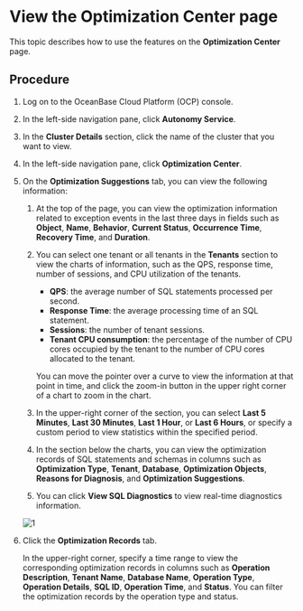 # View the Optimization Center page

This topic describes how to use the features on the **Optimization Center** page.

## Procedure

1. Log on to the OceanBase Cloud Platform (OCP) console.

2. In the left-side navigation pane, click **Autonomy Service**.

3. In the **Cluster Details** section, click the name of the cluster that you want to view.

4. In the left-side navigation pane, click **Optimization Center**.

5. On the **Optimization Suggestions** tab, you can view the following information:

   1. At the top of the page, you can view the optimization information related to exception events in the last three days in fields such as **Object**, **Name**, **Behavior**, **Current Status**, **Occurrence Time**, **Recovery Time**, and **Duration**.

   2. You can select one tenant or all tenants in the **Tenants** section to view the charts of information, such as the QPS, response time, number of sessions, and CPU utilization of the tenants.

      * **QPS**: the average number of SQL statements processed per second.
      * **Response Time**: the average processing time of an SQL statement.
      * **Sessions**: the number of tenant sessions.
      * **Tenant CPU consumption**: the percentage of the number of CPU cores occupied by the tenant to the number of CPU cores allocated to the tenant.

      You can move the pointer over a curve to view the information at that point in time, and click the zoom-in button in the upper right corner of a chart to zoom in the chart.

   3. In the upper-right corner of the section, you can select **Last 5 Minutes**, **Last 30 Minutes**, **Last 1 Hour**, or **Last 6 Hours**, or specify a custom period to view statistics within the specified period.

   4. In the section below the charts, you can view the optimization records of SQL statements and schemas in columns such as **Optimization Type**, **Tenant**, **Database**, **Optimization Objects**, **Reasons for Diagnosis**, and **Optimization Suggestions**.

   5. You can click **View SQL Diagnostics** to view real-time diagnostics information.

   ![1](https://obbusiness-private.oss-cn-shanghai.aliyuncs.com/doc/img/ocp/401/%E4%BC%98%E5%8C%96%E8%AE%B0%E5%BD%95.png)

6. Click the **Optimization Records** tab.

   In the upper-right corner, specify a time range to view the corresponding optimization records in columns such as **Operation Description**, **Tenant Name**, **Database Name**, **Operation Type**, **Operation Details**, **SQL ID**, **Operation Time**, and **Status**. You can filter the optimization records by the operation type and status.
